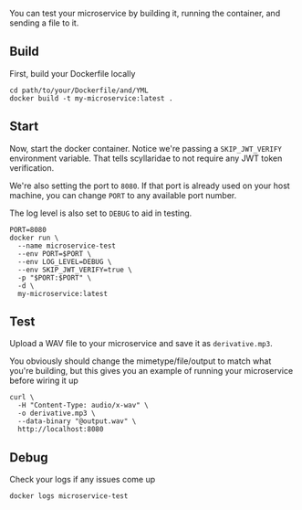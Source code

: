 You can test your microservice by building it, running the container, and sending a file to it.


## Build

First, build your Dockerfile locally

```
cd path/to/your/Dockerfile/and/YML
docker build -t my-microservice:latest .
```

## Start

Now, start the docker container. Notice we're passing a `SKIP_JWT_VERIFY` environment variable. That tells scyllaridae to not require any JWT token verification.

We're also setting the port to `8080`. If that port is already used on your host machine, you can change `PORT` to any available port number.

The log level is also set to `DEBUG` to aid in testing.

```
PORT=8080
docker run \
  --name microservice-test
  --env PORT=$PORT \
  --env LOG_LEVEL=DEBUG \
  --env SKIP_JWT_VERIFY=true \
  -p "$PORT:$PORT" \
  -d \
  my-microservice:latest
```

## Test

Upload a WAV file to your microservice and save it as `derivative.mp3`.

You obviously should change the mimetype/file/output to match what you're building, but this gives you an example of running your microservice before wiring it up

```
curl \
  -H "Content-Type: audio/x-wav" \
  -o derivative.mp3 \
  --data-binary "@output.wav" \
  http://localhost:8080
```

## Debug

Check your logs if any issues come up

```
docker logs microservice-test
```
